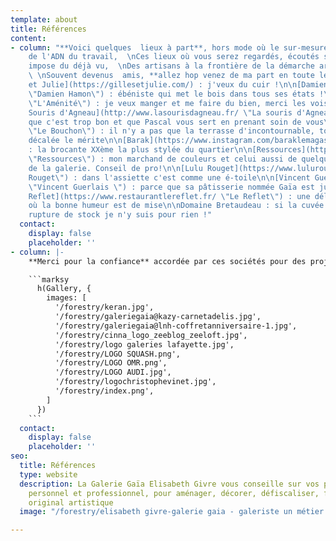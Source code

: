 ```yaml
---
template: about
title: Références
content:
- column: "**Voici quelques  lieux à part**, hors mode où le sur-mesure fait partie
    de l'ADN du travail,  \nCes lieux où vous serez regardés, écoutés sans qu'on vous
    impose du déjà vu,  \nDes artisans à la frontière de la démarche artistique !
    \ \nSouvent devenus  amis, **allez hop venez de ma part en toute légèreté**\n\n[Gilles
    et Julie](https://gillesetjulie.com/) : j'veux du cuir !\n\n[Damien Hamon](https://daha.fr/
    \"Damien Hamon\") : ébéniste qui met le bois dans tous ses états !\n\n[L'Aménité](https://www.lamenite-restaurant-nantes.com/
    \"L'Aménité\") : je veux manger et me faire du bien, merci les voisins\n\n[La
    Souris d'Agneau](http://www.lasourisdagneau.fr/ \"La souris d'Agneau\") : parce
    que c'est trop bon et que Pascal vous sert en prenant soin de vous\n\n[Le Bouchon](https://www.le-bouchon-nantes.com/
    \"Le Bouchon\") : il n'y a pas que la terrasse d'incontournable, toute l'équipe
    décalée le mérite\n\n[Barak](https://www.instagram.com/baraklemagasin/?hl=fr \"Barak\")
    : la brocante XXème la plus stylée du quartier\n\n[Ressources](https://ressource-peintures.com/
    \"Ressources\") : mon marchand de couleurs et celui aussi de quelques artistes
    de la galerie. Conseil de pro!\n\n[Lulu Rouget](https://www.lulurouget.fr/ \"Lulu
    Rouget\") : dans l'assiette c'est comme une é-toile\n\n[Vincent Guerlais](https://www.vincentguerlais.com/
    \"Vincent Guerlais \") : parce que sa pâtisserie nommée Gaïa est juste un délice\n\n[Le
    Reflet](https://www.restaurantlereflet.fr/ \"Le Reflet\") : une délicieuse cuisine
    où la bonne humeur est de mise\n\nDomaine Bretaudeau : si la cuvée Gaïa est en
    rupture de stock je n'y suis pour rien !"
  contact:
    display: false
    placeholder: ''
- column: |-
    **Merci pour la confiance** accordée par ces sociétés pour des projets riches en défis et émotions artistiques.

    ```marksy
      h(Gallery, {
        images: [
          '/forestry/keran.jpg',
          '/forestry/galeriegaia@kazy-carnetadelis.jpg',
          '/forestry/galeriegaia@lnh-coffretanniversaire-1.jpg',
          '/forestry/cinna_logo_zeeblog_zeeloft.jpg',
          '/forestry/logo galeries lafayette.jpg',
          '/forestry/LOGO SQUASH.png',
          '/forestry/LOGO OMR.png',
          '/forestry/LOGO AUDI.jpg',
          '/forestry/logochristophevinet.jpg',
          '/forestry/index.png',
        ]
      })
    ```
  contact:
    display: false
    placeholder: ''
seo:
  title: Références
  type: website
  description: La Galerie Gaïa Elisabeth Givre vous conseille sur vos projets à titre
    personnel et professionnel, pour aménager, décorer, défiscaliser, faire un cadeau
    original artistique
  image: "/forestry/elisabeth givre-galerie gaia - galeriste un métier presse océan.jpg"

---
```

